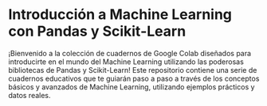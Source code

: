 # Introducción a Machine Learning con Pandas y Scikit-Learn

¡Bienvenido a la colección de cuadernos de Google Colab diseñados para introducirte en el mundo del Machine Learning utilizando las poderosas bibliotecas de Pandas y Scikit-Learn! Este repositorio contiene una serie de cuadernos educativos que te guiarán paso a paso a través de los conceptos básicos y avanzados de Machine Learning, utilizando ejemplos prácticos y datos reales.
